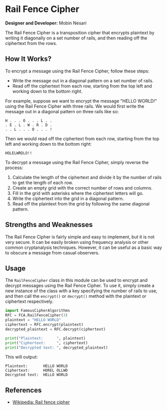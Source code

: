 # Rail Fence Cipher
__Designer and Developer:__ Mobin Nesari

The Rail Fence Cipher is a transposition cipher that encrypts plaintext by writing it diagonally on a set number of rails, and then reading off the ciphertext from the rows.

## How It Works?
To encrypt a message using the Rail Fence Cipher, follow these steps:

- Write the message out in a diagonal pattern on a set number of rails.
- Read off the ciphertext from each row, starting from the top left and working down to the bottom right.

For example, suppose we want to encrypt the message "HELLO WORLD!" using the Rail Fence Cipher with three rails. We would first write the message out in a diagonal pattern on three rails like so:

```
H . . . O . . . L . .
. E . L . W . R . D .
. . L . . . O . . . !
```

Then we would read off the ciphertext from each row, starting from the top left and working down to the bottom right:

```
HOLELWRDLO!!
```

To decrypt a message using the Rail Fence Cipher, simply reverse the process:

1. Calculate the length of the ciphertext and divide it by the number of rails to get the length of each row.
2. Create an empty grid with the correct number of rows and columns.
3. Fill in the grid with asterisks where the ciphertext letters will go.
4. Write the ciphertext into the grid in a diagonal pattern.
5. Read off the plaintext from the grid by following the same diagonal pattern.

## Strengths and Weaknesses
The Rail Fence Cipher is fairly simple and easy to implement, but it is not very secure. It can be easily broken using frequency analysis or other common cryptanalysis techniques. However, it can be useful as a basic way to obscure a message from casual observers.

## Usage
The `RailFenceCipher` class in this module can be used to encrypt and decrypt messages using the Rail Fence Cipher. To use it, simply create a new instance of the class with a key specifying the number of rails to use, and then call the `encrypt()` or `decrypt()` method with the plaintext or ciphertext respectively.

```python
import FamousCipherAlgorithms
RFC = FCA.RailFenceCipher(3)
plaintext = "HELLO WORLD"
ciphertext = RFC.encrypt(plaintext)
decrypted_plaintext = RFC.decrypt(ciphertext)

print("Plaintext:      ", plaintext)
print("Ciphertext:     ", ciphertext)
print("Decrypted text: ", decrypted_plaintext)
```

This will output:

```
Plaintext:       HELLO WORLD
Ciphertext:      HOREL OLLWD
Decrypted text:  HELLO WORLD
```

## References
- <a href="https://en.wikipedia.org/wiki/Rail_fence_cipher"> Wikipedia: Rail fence cipher</a>
